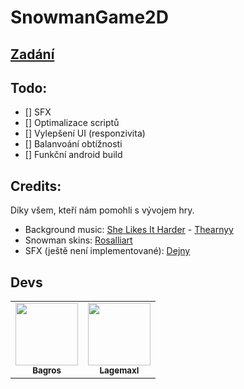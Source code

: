 # SnowmanGame2D

## [Zadání](Snowball.pdf) 

## Todo:

- [] SFX
- [] Optimalizace scriptů
- [] Vylepšení UI (responzivita)
- [] Balanvoání obtížnosti
- [] Funkční android build



## Credits: 

Díky všem, kteří nám pomohli s vývojem hry.


- Background music: [She Likes It Harder](https://soundcloud.com/arny-martin-krpes/she-likes-it-harder) - [Thearnyy](https://soundcloud.com/arny-martin-krpes)
- Snowman skins: [Rosalliart](https://www.instagram.com/_rozalie_m/)
- SFX (ještě není implementované): [Dejny](https://dejny.eth)

## Devs
<table>
  <tr>
      <td align="center">
        <a href="https://github.com/losbagros">
            <img src="https://avatars.githubusercontent.com/u/45005533?v=4" width="100px;" alt="">
            <br>
            <sub><b>Bagros</b></sub>
        </a>
    </td>
      <td align="center">
        <a href="https://github.com/lagemaxl">
            <img src="https://avatars.githubusercontent.com/u/85054751?v=4" width="100px;" alt="">
            <br>
            <sub><b>Lagemaxl</b></sub>
        </a>
    </td>
  </tr>
</table>
